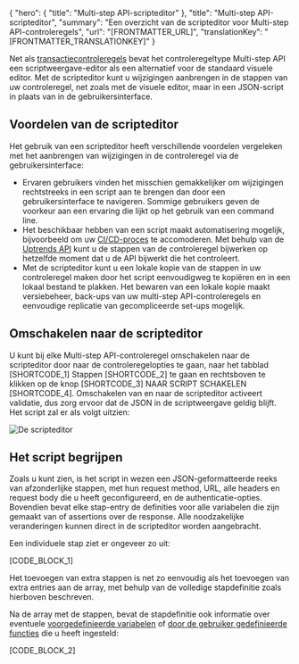 {
  "hero": {
    "title": "Multi-step API-scripteditor"
  },
  "title": "Multi-step API-scripteditor",
  "summary": "Een overzicht van de scripteditor voor Multi-step API-controleregels",
  "url": "[FRONTMATTER_URL]",
  "translationKey": "[FRONTMATTER_TRANSLATIONKEY]"
}

Net als [transactiecontroleregels]([LINK_URL_1]) bevat het controleregeltype Multi-step API een scriptweergave-editor als een alternatief voor de standaard visuele editor. Met de scripteditor kunt u wijzigingen aanbrengen in de stappen van uw controleregel, net zoals met de visuele editor, maar in een JSON-script in plaats van in de gebruikersinterface. 

## Voordelen van de scripteditor

Het gebruik van een scripteditor heeft verschillende voordelen vergeleken met het aanbrengen van wijzigingen in de controleregel via de gebruikersinterface:

- Ervaren gebruikers vinden het misschien gemakkelijker om wijzigingen rechtstreeks in een script aan te brengen dan door een gebruikersinterface te navigeren. Sommige gebruikers geven de voorkeur aan een ervaring die lijkt op het gebruik van een command line. 
- Het beschikbaar hebben van een script maakt automatisering mogelijk, bijvoorbeeld om uw [CI/CD-proces]([LINK_URL_2]) te accomoderen. Met behulp van de [Uptrends API]([LINK_URL_3]) kunt u de stappen van de controleregel bijwerken op hetzelfde moment dat u de API bijwerkt die het controleert. 
- Met de scripteditor kunt u een lokale kopie van de stappen in uw controleregel maken door het script eenvoudigweg te kopiëren en in een lokaal bestand te plakken. Het bewaren van een lokale kopie maakt versiebeheer, back-ups van uw multi-step API-controleregels en eenvoudige replicatie van gecompliceerde set-ups mogelijk.

## Omschakelen naar de scripteditor

U kunt bij elke Multi-step API-controleregel omschakelen naar de scripteditor door naar de controleregelopties te gaan, naar het tabblad [SHORTCODE_1] Stappen [SHORTCODE_2] te gaan en rechtsboven te klikken op de knop [SHORTCODE_3] NAAR SCRIPT SCHAKELEN [SHORTCODE_4]. Omschakelen van en naar de scripteditor activeert validatie, dus zorg ervoor dat de JSON in de scriptweergave geldig blijft. Het script zal er als volgt uitzien:

![De scripteditor]([LINK_URL_4])

## Het script begrijpen

Zoals u kunt zien, is het script in wezen een JSON-geformatteerde reeks van afzonderlijke stappen, met hun request method, URL, alle headers en request body die u heeft geconfigureerd, en de authenticatie-opties. Bovendien bevat elke stap-entry de definities voor alle variabelen die zijn gemaakt van of assertions over de response. Alle noodzakelijke veranderingen kunnen direct in de scripteditor worden aangebracht.

Een individuele stap ziet er ongeveer zo uit:

[CODE_BLOCK_1]

Het toevoegen van extra stappen is net zo eenvoudig als het toevoegen van extra entries aan de array, met behulp van de volledige stapdefinitie zoals hierboven beschreven. 

Na de array met de stappen, bevat de stapdefinitie ook informatie over eventuele [voorgedefinieerde variabelen]([LINK_URL_5]) of [door de gebruiker gedefinieerde functies]([LINK_URL_6]) die u heeft ingesteld:

[CODE_BLOCK_2]